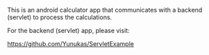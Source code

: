 This is an android calculator app that communicates with a backend (servlet) 
to process the calculations.

For the backend (servlet) app, please visit:

https://github.com/Yunukas/ServletExample
